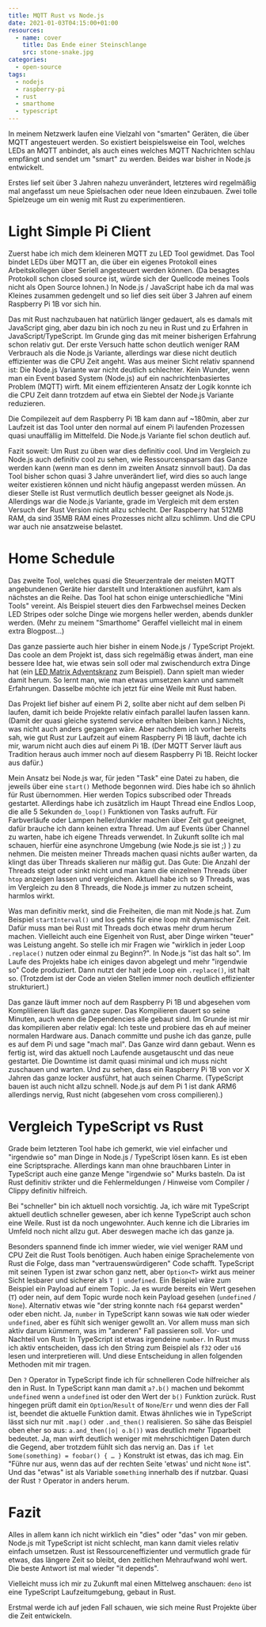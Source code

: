 ```yaml
---
title: MQTT Rust vs Node.js
date: 2021-01-03T04:15:00+01:00
resources:
  - name: cover
    title: Das Ende einer Steinschlange
    src: stone-snake.jpg
categories:
  - open-source
tags:
  - nodejs
  - raspberry-pi
  - rust
  - smarthome
  - typescript
---
```

In meinem Netzwerk laufen eine Vielzahl von "smarten" Geräten, die über MQTT angesteuert werden.
So existiert beispielsweise ein Tool, welches LEDs an MQTT anbindet, als auch eines welches MQTT Nachrichten schlau empfängt und sendet um "smart" zu werden.
Beides war bisher in Node.js entwickelt.

Erstes lief seit über 3 Jahren nahezu unverändert, letzteres wird regelmäßig mal angefasst um neue Spielsachen oder neue Ideen einzubauen.
Zwei tolle Spielzeuge um ein wenig mit Rust zu experimentieren.
<!--more-->

# Light Simple Pi Client

Zuerst habe ich mich dem kleineren MQTT zu LED Tool gewidmet.
Das Tool bindet LEDs über MQTT an, die über ein eigenes Protokoll eines Arbeitskollegen über Seriell angesteuert werden können.
(Da besagtes Protokoll schon closed source ist, würde sich der Quellcode meines Tools nicht als Open Source lohnen.)
In Node.js / JavaScript habe ich da mal was Kleines zusammen gedengelt und so lief dies seit über 3 Jahren auf einem Raspberry Pi 1B vor sich hin.

Das mit Rust nachzubauen hat natürlich länger gedauert, als es damals mit JavaScript ging, aber dazu bin ich noch zu neu in Rust und zu Erfahren in JavaScript/TypeScript.
Im Grunde ging das mit meiner bisherigen Erfahrung schon relativ gut.
Der erste Versuch hatte schon deutlich weniger RAM Verbrauch als die Node.js Variante, allerdings war diese nicht deutlich effizienter was die CPU Zeit angeht.
Was aus meiner Sicht relativ spannend ist: Die Node.js Variante war nicht deutlich schlechter.
Kein Wunder, wenn man ein Event based System (Node.js) auf ein nachrichtenbasiertes Problem (MQTT) wirft.
Mit einem effizienteren Ansatz der Logik konnte ich die CPU Zeit dann trotzdem auf etwa ein Siebtel der Node.js Variante reduzieren.

Die Compilezeit auf dem Raspberry Pi 1B kam dann auf ~180min, aber zur Laufzeit ist das Tool unter den normal auf einem Pi laufenden Prozessen quasi unauffällig im Mittelfeld.
Die Node.js Variante fiel schon deutlich auf.

Fazit soweit:
Um Rust zu üben war dies definitiv cool.
Und im Vergleich zu Node.js auch definitiv cool zu sehen, wie Ressourcensparsam das Ganze werden kann (wenn man es denn im zweiten Ansatz sinnvoll baut).
Da das Tool bisher schon quasi 3 Jahre unverändert lief, wird dies so auch lange weiter existieren können und nicht häufig angepasst werden müssen.
An dieser Stelle ist Rust vermutlich deutlich besser geeignet als Node.js.
Allerdings war die Node.js Variante, grade im Vergleich mit dem ersten Versuch der Rust Version nicht allzu schlecht.
Der Raspberry hat 512MB RAM, da sind 35MB RAM eines Prozesses nicht allzu schlimm.
Und die CPU war auch nie ansatzweise belastet.

# Home Schedule

Das zweite Tool, welches quasi die Steuerzentrale der meisten MQTT angebundenen Geräte hier darstellt und Interaktionen ausführt, kam als nächstes an die Reihe.
Das Tool hat schon einige unterschiedliche "Mini Tools" vereint.
Als Beispiel steuert dies den Farbwechsel meines Decken LED Stripes oder solche Dinge wie morgens heller werden, abends dunkler werden.
(Mehr zu meinem "Smarthome" Geraffel vielleicht mal in einem extra Blogpost...)

Das ganze passierte auch hier bisher in einem Node.js / TypeScript Projekt.
Das coole an dem Projekt ist, dass sich regelmäßig etwas ändert, man eine bessere Idee hat, wie etwas sein soll oder mal zwischendurch extra Dinge hat (ein [LED Matrix Adventskranz](https://github.com/EdJoPaTo/esp-mqtt-neomatrix-advent) zum Beispiel).
Dann spielt man wieder damit herum.
So lernt man, wie man etwas umsetzen kann und sammelt Erfahrungen.
Dasselbe möchte ich jetzt für eine Weile mit Rust haben.

Das Projekt lief bisher auf einem Pi 2, sollte aber nicht auf dem selben Pi laufen, damit ich beide Projekte relativ einfach parallel laufen lassen kann.
(Damit der quasi gleiche systemd service erhalten bleiben kann.)
Nichts, was nicht auch anders gegangen wäre.
Aber nachdem ich vorher bereits sah, wie gut Rust zur Laufzeit auf einem Raspberry Pi 1B läuft, dachte ich mir, warum nicht auch dies auf einem Pi 1B.
(Der MQTT Server läuft aus Tradition heraus auch immer noch auf diesem Raspberry Pi 1B. Reicht locker aus dafür.)

Mein Ansatz bei Node.js war, für jeden "Task" eine Datei zu haben, die jeweils über eine `start()` Methode begonnen wird.
Dies habe ich so ähnlich für Rust übernommen.
Hier werden Topics subscribed oder Threads gestartet.
Allerdings habe ich zusätzlich im Haupt Thread eine Endlos Loop, die alle 5 Sekunden `do_loop()` Funktionen von Tasks aufruft.
Für Farbverläufe oder Lampen heller/dunkler machen über Zeit gut geeignet, dafür brauche ich dann keinen extra Thread.
Um auf Events über Channel zu warten, habe ich eigene Threads verwendet.
In Zukunft sollte ich mal schauen, hierfür eine asynchrone Umgebung (wie Node.js sie ist ;) ) zu nehmen.
Die meisten meiner Threads machen quasi nichts außer warten, da klingt das über Threads skalieren nur mäßig gut.
Das Gute: Die Anzahl der Threads steigt oder sinkt nicht und man kann die einzelnen Threads über `htop` anzeigen lassen und vergleichen.
Aktuell habe ich so 9 Threads, was im Vergleich zu den 8 Threads, die Node.js immer zu nutzen scheint, harmlos wirkt.

Was man definitiv merkt, sind die Freiheiten, die man mit Node.js hat.
Zum Beispiel `startInterval()` und los gehts für eine loop mit dynamischer Zeit.
Dafür muss man bei Rust mit Threads doch etwas mehr drum herum machen.
Vielleicht auch eine Eigenheit von Rust, aber Dinge wirken "teuer" was Leistung angeht.
So stelle ich mir Fragen wie "wirklich in jeder Loop `.replace()` nutzen oder einmal zu Beginn?".
In Node.js "ist das halt so".
Im Laufe des Projekts habe ich einiges davon abgelegt und mehr "irgendwie so" Code produziert.
Dann nutzt der halt jede Loop ein `.replace()`, ist halt so.
(Trotzdem ist der Code an vielen Stellen immer noch deutlich effizienter strukturiert.)

Das ganze läuft immer noch auf dem Raspberry Pi 1B und abgesehen vom Komplilieren läuft das ganze super.
Das Kompilieren dauert so seine Minuten, auch wenn die Dependencies alle gebaut sind.
Im Grunde ist mir das kompilieren aber relativ egal:
Ich teste und probiere das eh auf meiner normalen Hardware aus.
Danach committe und pushe ich das ganze, pulle es auf dem Pi und sage "mach mal".
Das Ganze wird dann gebaut.
Wenn es fertig ist, wird das aktuell noch Laufende ausgetauscht und das neue gestartet.
Die Downtime ist damit quasi minimal und ich muss nicht zuschauen und warten.
Und zu sehen, dass ein Raspberry Pi 1B von vor X Jahren das ganze locker ausführt, hat auch seinen Charme.
(TypeScript bauen ist auch nicht allzu schnell. Node.js auf dem Pi 1 ist dank ARM6 allerdings nervig, Rust nicht (abgesehen vom cross compilieren).)

# Vergleich TypeScript vs Rust

Grade beim letzteren Tool habe ich gemerkt, wie viel einfacher und "irgendwie so" man Dinge in Node.js / TypeScript lösen kann.
Es ist eben eine Scriptsprache.
Allerdings kann man ohne brauchbaren Linter in TypeScript auch eine ganze Menge "irgendwie so" Murks basteln.
Da ist Rust definitiv strikter und die Fehlermeldungen / Hinweise vom Compiler / Clippy definitiv hilfreich.

Bei "schneller" bin ich aktuell noch vorsichtig.
Ja, ich wäre mit TypeScript aktuell deutlich schneller gewesen, aber ich kenne TypeScript auch schon eine Weile.
Rust ist da noch ungewohnter.
Auch kenne ich die Libraries im Umfeld noch nicht allzu gut.
Aber deswegen mache ich das ganze ja.

Besonders spannend finde ich immer wieder, wie viel weniger RAM und CPU Zeit die Rust Tools benötigen.
Auch haben einige Sprachelemente von Rust die Folge, dass man "vertrauenswürdigeren" Code schafft.
TypeScript mit seinen Typen ist zwar schon ganz nett, aber `Option<T>` wirkt aus meiner Sicht lesbarer und sicherer als `T | undefined`.
Ein Beispiel wäre zum Beispiel ein Payload auf einem Topic.
Ja es wurde bereits ein Wert gesehen (`T`) oder nein, auf dem Topic wurde noch kein Payload gesehen (`undefined` / `None`).
Alternativ etwas wie "der string konnte nach `f64` geparst werden" oder eben nicht.
Ja, `number` in TypeScript kann sowas wie `NaN` oder wieder `undefined`, aber es fühlt sich weniger gewollt an.
Vor allem muss man sich aktiv darum kümmern, was im "anderen" Fall passieren soll.
Vor- und Nachteil von Rust:
In TypeScript ist etwas irgendeine `number`.
In Rust muss ich aktiv entscheiden, dass ich den String zum Beispiel als `f32` oder `u16` lesen und interpretieren will.
Und diese Entscheidung in allen folgenden Methoden mit mir tragen.

Den `?` Operator in TypeScript finde ich für schnelleren Code hilfreicher als den in Rust.
In TypeScript kann man damit `a?.b()` machen und bekommt `undefined` wenn `a` `undefined` ist oder den Wert der `b()` Funktion zurück.
Rust hingegen prüft damit ein `Option`/`Result` of `None`/`Err` und wenn dies der Fall ist, beendet die aktuelle Funktion damit.
Etwas ähnliches wie in TypeScript lässt sich nur mit `.map()` oder `.and_then()` realisieren.
So sähe das Beispiel oben eher so aus: `a.and_then(|o| o.b())` was deutlich mehr Tipparbeit bedeutet.
Ja, man wirft deutlich weniger mit mehrschichtigen Daten durch die Gegend, aber trotzdem fühlt sich das nervig an.
Das `if let Some(something) = foobar() { … }` Konstrukt ist etwas, das ich mag.
Ein "Führe nur aus, wenn das auf der rechten Seite 'etwas' und nicht `None` ist".
Und das "etwas" ist als Variable `something` innerhalb des if nutzbar.
Quasi der Rust `?` Operator in anders herum.

# Fazit

Alles in allem kann ich nicht wirklich ein "dies" oder "das" von mir geben.
Node.js mit TypeScript ist nicht schlecht, man kann damit vieles relativ einfach umsetzen.
Rust ist Ressourceneffizienter und vermutlich grade für etwas, das längere Zeit so bleibt, den zeitlichen Mehraufwand wohl wert.
Die beste Antwort ist mal wieder "it depends".

Vielleicht muss ich mir zu Zukunft mal einen Mittelweg anschauen:
`deno` ist eine TypeScript Laufzeitumgebung, gebaut in Rust.

Erstmal werde ich auf jeden Fall schauen, wie sich meine Rust Projekte über die Zeit entwickeln.
